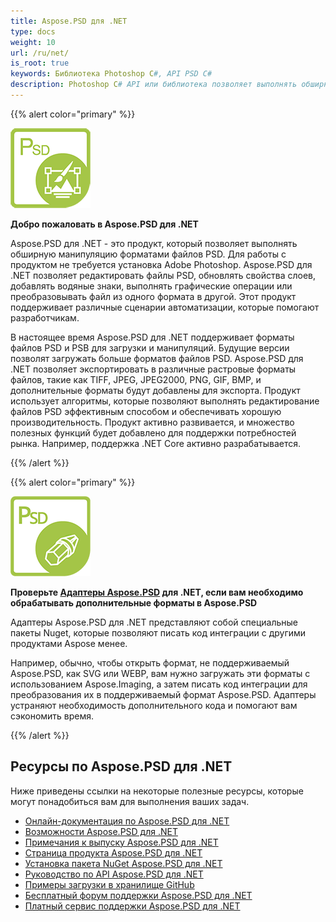 ```yaml
---
title: Aspose.PSD для .NET
type: docs
weight: 10
url: /ru/net/
is_root: true
keywords: Библиотека Photoshop C#, API PSD C#
description: Photoshop C# API или библиотека позволяет выполнять обширную манипуляцию форматами файлов PSD. Для работы не требуется установка Adobe Photoshop и поддерживаются форматы файлов PSD и PSB для загрузки, манипуляции и преобразования их в различные растровые форматы файлов, такие как TIFF, JPEG, JPEG2000, PNG, GIF и BMP.
---
```


{{% alert color="primary" %}} 

**![Логотип продукта Aspose.PSD для .NET](home_1.png)**

**Добро пожаловать в Aspose.PSD для .NET**

Aspose.PSD для .NET - это продукт, который позволяет выполнять обширную манипуляцию форматами файлов PSD. Для работы с продуктом не требуется установка Adobe Photoshop. Aspose.PSD для .NET позволяет редактировать файлы PSD, обновлять свойства слоев, добавлять водяные знаки, выполнять графические операции или преобразовывать файл из одного формата в другой. Этот продукт поддерживает различные сценарии автоматизации, которые помогают разработчикам.

В настоящее время Aspose.PSD для .NET поддерживает форматы файлов PSD и PSB для загрузки и манипуляций. Будущие версии позволят загружать больше форматов файлов PSD. Aspose.PSD для .NET позволяет экспортировать в различные растровые форматы файлов, такие как TIFF, JPEG, JPEG2000, PNG, GIF, BMP, и дополнительные форматы будут добавлены для экспорта. Продукт использует алгоритмы, которые позволяют выполнять редактирование файлов PSD эффективным способом и обеспечивать хорошую производительность. Продукт активно развивается, и множество полезных функций будет добавлено для поддержки потребностей рынка. Например, поддержка .NET Core активно разрабатывается.

{{% /alert %}} 

{{% alert color="primary" %}} 

**![Логотип продукта Aspose.PSD адаптеры для .NET](aspose_psd-for-net-adapter.png)**

**Проверьте [Адаптеры Aspose.PSD](/ru/psd/net/adapters) для .NET, если вам необходимо обрабатывать дополнительные форматы в Aspose.PSD**

Адаптеры Aspose.PSD для .NET представляют собой специальные пакеты Nuget, которые позволяют писать код интеграции с другими продуктами Aspose менее.

Например, обычно, чтобы открыть формат, не поддерживаемый Aspose.PSD, как SVG или WEBP, вам нужно загружать эти форматы с использованием Aspose.Imaging, а затем писать код интеграции для преобразования их в поддерживаемый формат Aspose.PSD. Адаптеры устраняют необходимость дополнительного кода и помогают вам сэкономить время.

{{% /alert %}} 

## **Ресурсы по Aspose.PSD для .NET**

Ниже приведены ссылки на некоторые полезные ресурсы, которые могут понадобиться вам для выполнения ваших задач.

- [Онлайн-документация по Aspose.PSD для .NET](/ru/psd/net/)
- [Возможности Aspose.PSD для .NET](/ru/psd/net/features/)
- [Примечания к выпуску Aspose.PSD для .NET](/ru/psd/net/release-notes/)
- [Страница продукта Aspose.PSD для .NET](https://products.aspose.com/psd/net)
- [Установка пакета NuGet Aspose.PSD для .NET](https://www.nuget.org/packages/Aspose.PSD/)
- [Руководство по API Aspose.PSD для .NET](https://reference.aspose.com/net/psd)
- [Примеры загрузки в хранилище GitHub](https://github.com/aspose-psd/Aspose.PSD-for-.NET)
- [Бесплатный форум поддержки Aspose.PSD для .NET](https://forum.aspose.com/c/psd)
- [Платный сервис поддержки Aspose.PSD для .NET](https://helpdesk.aspose.com/)
